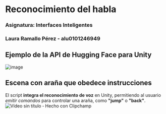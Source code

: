 # Reconocimiento del habla
### Asignatura: Interfaces Inteligentes
### Laura Ramallo Pérez - alu0101246949
## Ejemplo de la API de Hugging Face para Unity
![image](https://github.com/alu0101246949/Reconocimiento-del-habla/assets/114754476/a293c9fd-d156-4f58-8784-b42ab281265a)

## Escena con araña que obedece instrucciones
El script **integra el reconocimiento de voz** en Unity, permitiendo al usuario _emitir comandos_ para controlar una araña, como **"jump"** o **"back"**.
![Vídeo sin título ‐ Hecho con Clipchamp](https://github.com/alu0101246949/Reconocimiento-del-habla/assets/114754476/d3558fd6-e999-43f8-b018-726ea41c55b7)
